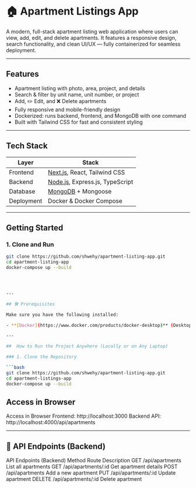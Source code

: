 # 🏠 Apartment Listings App

A modern, full-stack apartment listing web application where users can view, add, edit, and delete apartments. It features a responsive design, search functionality, and clean UI/UX — fully containerized for seamless deployment.

---

## Features

-  Apartment listing with photo, area, project, and details
-  Search & filter by unit name, unit number, or project
-  Add, ✏️ Edit, and ❌ Delete apartments
-  Fully responsive and mobile-friendly design
-  Dockerized: runs backend, frontend, and MongoDB with one command
-  Built with Tailwind CSS for fast and consistent styling

---

## Tech Stack

| Layer       | Stack                                   |
|-------------|------------------------------------------|
| Frontend    | [Next.js](https://nextjs.org/), React, Tailwind CSS |
| Backend     | [Node.js](https://nodejs.org/), Express.js, TypeScript |
| Database    | [MongoDB](https://www.mongodb.com/) + Mongoose |
| Deployment  | Docker & Docker Compose |

---



##  Getting Started

### 1. Clone and Run

```bash
git clone https://github.com/shwehy/apartment-listing-app.git
cd apartment-listing-app
docker-compose up --build




---

## 🛠️ Prerequisites

Make sure you have the following installed:

- **[Docker](https://www.docker.com/products/docker-desktop)** (Desktop)

---

##  How to Run the Project Anywhere (Locally or on Any Laptop)

### 1. Clone the Repository

```bash
git clone https://github.com/shwehy/apartment-listing-app.git
cd apartment-listings-app
docker-compose up --build

```
## Access in Browser
Access in Browser
Frontend: http://localhost:3000
Backend API: http://localhost:4000/api/apartments

---
## 📡 API Endpoints (Backend)
API Endpoints (Backend)
Method	Route	Description
GET	/api/apartments	List all apartments
GET	/api/apartments/:id	Get apartment details
POST	/api/apartments	Add a new apartment
PUT	/api/apartments/:id	Update apartment
DELETE	/api/apartments/:id	Delete apartment


